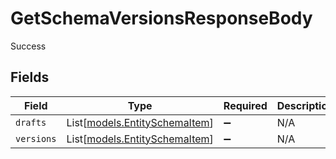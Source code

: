 # GetSchemaVersionsResponseBody

Success


## Fields

| Field                                                          | Type                                                           | Required                                                       | Description                                                    |
| -------------------------------------------------------------- | -------------------------------------------------------------- | -------------------------------------------------------------- | -------------------------------------------------------------- |
| `drafts`                                                       | List[[models.EntitySchemaItem](../models/entityschemaitem.md)] | :heavy_minus_sign:                                             | N/A                                                            |
| `versions`                                                     | List[[models.EntitySchemaItem](../models/entityschemaitem.md)] | :heavy_minus_sign:                                             | N/A                                                            |